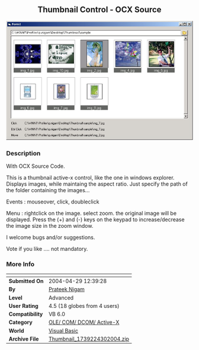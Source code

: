 ﻿<div align="center">

## Thumbnail Control \- OCX Source

<img src="PIC20044301149562548.jpg">
</div>

### Description

With OCX Source Code.

This is a thumbnail active-x control, like the one in windows explorer. Displays images, while maintaing the aspect ratio. Just specify the path of the folder containing the images...

Events : mouseover, click, doubleclick

Menu : rightclick on the image. select zoom. the original image will be displayed. Press the (+) and (-) keys on the keypad to increase/decrease the image size in the zoom window.

I welcome bugs and/or suggestions.

Vote if you like .... not mandatory.
 
### More Info
 


<span>             |<span>
---                |---
**Submitted On**   |2004-04-29 12:39:28
**By**             |[Prateek Nigam](https://github.com/Planet-Source-Code/PSCIndex/blob/master/ByAuthor/prateek-nigam.md)
**Level**          |Advanced
**User Rating**    |4.5 (18 globes from 4 users)
**Compatibility**  |VB 6\.0
**Category**       |[OLE/ COM/ DCOM/ Active\-X](https://github.com/Planet-Source-Code/PSCIndex/blob/master/ByCategory/ole-com-dcom-active-x__1-29.md)
**World**          |[Visual Basic](https://github.com/Planet-Source-Code/PSCIndex/blob/master/ByWorld/visual-basic.md)
**Archive File**   |[Thumbnail\_1739224302004\.zip](https://github.com/Planet-Source-Code/prateek-nigam-thumbnail-control-ocx-source__1-53482/archive/master.zip)








